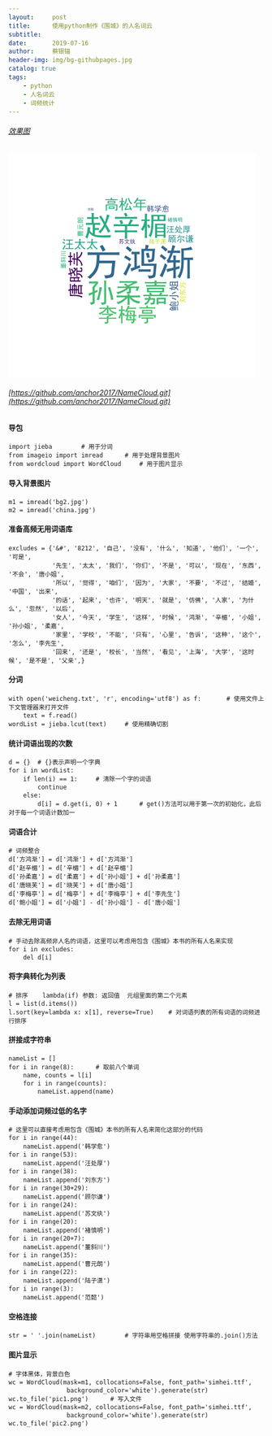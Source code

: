 ```yaml
---
layout:     post
title:      使用python制作《围城》的人名词云
subtitle:   
date:       2019-07-16
author:     蔡银锚
header-img: img/bg-githubpages.jpg
catalog: true
tags:
    - python
    - 人名词云
    - 词频统计
---
```



###### [效果图](https://raw.githubusercontent.com/anchor2017/anchor2017.github.io/master/img/wcWordCloud.png)
![](https://raw.githubusercontent.com/anchor2017/anchor2017.github.io/master/img/wcWordCloud.png)
###### [https://github.com/anchor2017/NameCloud.git](https://github.com/anchor2017/NameCloud.git)

#### 导包
```
import jieba        # 用于分词
from imageio import imread      # 用于处理背景图片
from wordcloud import WordCloud     # 用于图片显示
```

#### 导入背景图片
```
m1 = imread('bg2.jpg')
m2 = imread('china.jpg')
```

#### 准备高频无用词语库
```
excludes = {'&#', '8212', '自己', '没有', '什么', '知道', '他们', '一个', '可是',
            '先生', '太太', '我们', '你们', '不是', '可以', '现在', '东西', '不会', '唐小姐',
            '所以', '觉得', '咱们', '因为', '大家', '不要', '不过', '结婚', '中国', '出来',
            '的话', '起来', '也许', '明天', '就是', '仿佛', '人家', '为什么', '忽然', '以后',
            '女人', '今天', '学生', '这样', '时候', '鸿渐', '辛楣', '小姐', '孙小姐', '柔嘉',
            '家里', '学校', '不能', '只有', '心里', '告诉', '这种', '这个', '怎么', '李先生',
            '回来', '还是', '校长', '当然', '看见', '上海', '大学', '这时候', '是不是', '父亲',}
``` 
 

#### 分词
```
with open('weicheng.txt', 'r', encoding='utf8') as f:       # 使用文件上下文管理器来打开文件
    text = f.read()
wordList = jieba.lcut(text)     # 使用精确切割
```

#### 统计词语出现的次数
```
d = {}  # {}表示声明一个字典
for i in wordList:
    if len(i) == 1:     # 清除一个字的词语
        continue
    else:
        d[i] = d.get(i, 0) + 1      # get()方法可以用于第一次的初始化，此后对于每一个词语计数加一
```

#### 词语合计
```
# 词频整合
d['方鸿渐'] = d['鸿渐'] + d['方鸿渐']
d['赵辛楣'] = d['辛楣'] + d['赵辛楣']
d['孙柔嘉'] = d['柔嘉'] + d['孙小姐'] + d['孙柔嘉']
d['唐晓芙'] = d['晓芙'] + d['唐小姐']
d['李梅亭'] = d['梅亭'] + d['李梅亭'] + d['李先生']
d['鲍小姐'] = d['小姐'] - d['孙小姐'] - d['唐小姐']
```

#### 去除无用词语
```
# 手动去除高频非人名的词语，这里可以考虑用包含《围城》本书的所有人名来实现
for i in excludes:
    del d[i]
```

#### 将字典转化为列表
```
# 排序    lambda(if) 参数: 返回值  元组里面的第二个元素
l = list(d.items())
l.sort(key=lambda x: x[1], reverse=True)    # 对词语列表的所有词语的词频进行排序
```

#### 拼接成字符串
```
nameList = []
for i in range(8):      # 取前八个单词
    name, counts = l[i]
    for i in range(counts):
        nameList.append(name)
```

#### 手动添加词频过低的名字
```
# 这里可以直接考虑用包含《围城》本书的所有人名来简化这部分的代码
for i in range(44):
    nameList.append('韩学愈')
for i in range(53):
    nameList.append('汪处厚')
for i in range(38):
    nameList.append('刘东方')
for i in range(30+29):
    nameList.append('顾尔谦')
for i in range(24):
    nameList.append('苏文纨')
for i in range(20):
    nameList.append('褚慎明')
for i in range(20+7):
    nameList.append('董斜川')
for i in range(35):
    nameList.append('曹元朗')
for i in range(22):
    nameList.append('陆子潇')
for i in range(3):
    nameList.append('范懿')
```

#### 空格连接
```
str = ' '.join(nameList)        # 字符串用空格拼接 使用字符串的.join()方法
```

#### 图片显示
```
# 字体黑体，背景白色
wc = WordCloud(mask=m1, collocations=False, font_path='simhei.ttf',
                background_color='white').generate(str)
wc.to_file('pic1.png')      # 写入文件
wc = WordCloud(mask=m2, collocations=False, font_path='simhei.ttf',
                background_color='white').generate(str)
wc.to_file('pic2.png')
```


